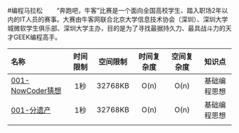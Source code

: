 #编程马拉松
　　“奔跑吧，牛客”比赛是一个面向全国高校学生、踏入职场2年以内的IT人员的赛事。大赛由牛客网联合北京大学信息技术协会（深圳）、深圳大学城微软学生俱乐部、深圳大学主办，目的是为了寻找最据持久力、最具战斗力的天才GEEK编程高手。

| 名称 | 时间限制 | 空间限制 | 时间复杂度 | 空间复杂度 | 知识点 |
| :--- | :---: | :---: | :---: | :---: | :---: |
| [001-NowCoder猜想](http://blog.csdn.net/derrantcm/article/details/51512270) | 1秒 | 32768KB | O(n) | O(n) | 基础编程思想 |
| [001-分遗产](http://blog.csdn.net/DERRANTCM/article/details/51523161) | 1秒 | 32768KB | O(n) | O(n) | 基础编程思想 |
| []() |  |  |  |  |  |